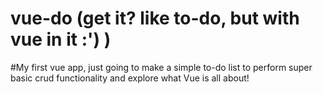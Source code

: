 # vue-do (get it? like to-do, but with vue in it :') )
#My first vue app, just going to make a simple to-do list to perform super basic crud functionality and explore what Vue is all about!